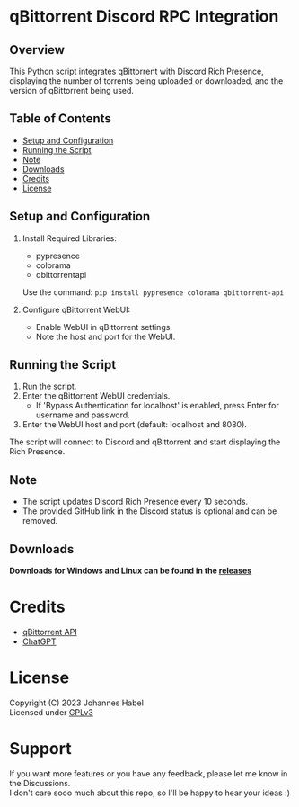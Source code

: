 qBittorrent Discord RPC Integration
====================================

Overview
--------
This Python script integrates qBittorrent with Discord Rich Presence, displaying the number of torrents being uploaded or downloaded, and the version of qBittorrent being used.

Table of Contents
-----------------

- [Setup and Configuration](#setup-and-configuration)
- [Running the Script](#running-the-script)
- [Note](#note)
- [Downloads](#downloads)
- [Credits](#credits)
- [License](#license)

Setup and Configuration
-----------------------
1. Install Required Libraries:
   - pypresence
   - colorama
   - qbittorrentapi

   Use the command: `pip install pypresence colorama qbittorrent-api`


2. Configure qBittorrent WebUI:
   - Enable WebUI in qBittorrent settings.
   - Note the host and port for the WebUI.

Running the Script
------------------
1. Run the script.
2. Enter the qBittorrent WebUI credentials.
   - If 'Bypass Authentication for localhost' is enabled, press Enter for username and password.
3. Enter the WebUI host and port (default: localhost and 8080).

The script will connect to Discord and qBittorrent and start displaying the Rich Presence.

Note
----
- The script updates Discord Rich Presence every 10 seconds.
- The provided GitHub link in the Discord status is optional and can be removed.

Downloads
---------

**Downloads for Windows and Linux can be found in the [releases]()**



# Credits

* [qBittorrent API](https://github.com/rmartin16/qbittorrent-api)
* [ChatGPT](https://chat.openai.com)

# License

Copyright (C) 2023 Johannes Habel
<br>Licensed under [GPLv3](https://www.gnu.org/licenses/gpl-3.0.en.html)

# Support

If you want more features or you have any feedback, please let me know in the Discussions.
<br>I don't care sooo much about this repo, so I'll be happy to hear your ideas :)


